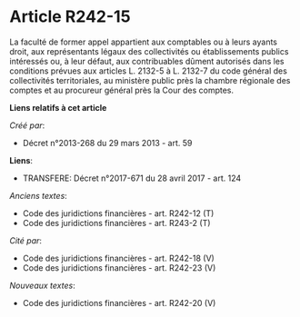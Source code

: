 # Article R242-15

La faculté de former appel appartient aux comptables ou à leurs ayants droit, aux représentants légaux des collectivités ou
établissements publics intéressés ou, à leur défaut, aux contribuables dûment autorisés dans les conditions prévues aux
articles L. 2132-5 à L. 2132-7 du code général des collectivités territoriales, au ministère public près la chambre régionale
des comptes et au procureur général près la Cour des comptes.

**Liens relatifs à cet article**

_Créé par_:

  - Décret n°2013-268 du 29 mars 2013 - art. 59

**Liens**:

  - TRANSFERE: Décret n°2017-671 du 28 avril 2017 - art. 124

_Anciens textes_:

  - Code des juridictions financières - art. R242-12 (T)
  - Code des juridictions financières - art. R243-2 (T)

_Cité par_:

  - Code des juridictions financières - art. R242-18 (V)
  - Code des juridictions financières - art. R242-23 (V)

_Nouveaux textes_:

  - Code des juridictions financières - art. R242-20 (V)
